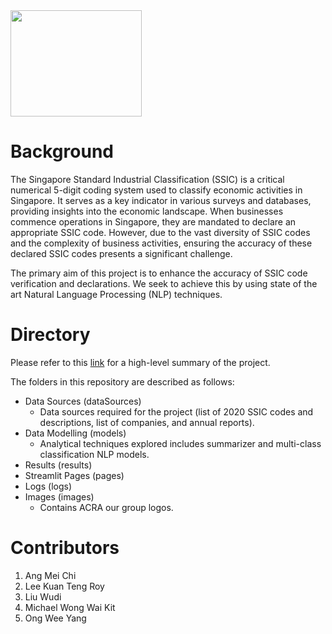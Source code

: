 <img src="https://github.com/yorwel/ssicsync/blob/main/images/group_logo.png" width="210" height="170">

# Background
The Singapore Standard Industrial Classification (SSIC) is a critical numerical 5-digit coding system used to classify economic activities in Singapore. It serves as a key indicator in various surveys and databases, providing insights into the economic landscape. When businesses commence operations in Singapore, they are mandated to declare an appropriate SSIC code. However, due to the vast diversity of SSIC codes and the complexity of business activities, ensuring the accuracy of these declared SSIC codes presents a significant challenge.

The primary aim of this project is to enhance the accuracy of SSIC code verification and declarations. We seek to achieve this by using state of the art Natural Language Processing (NLP) techniques.

# Directory

Please refer to this [link](https://github.com/Michaelwwk/appStoreAnalytics/blob/main/projectSummary.pdf) for a high-level summary of the project.

The folders in this repository are described as follows:

- Data Sources (dataSources)
  - Data sources required for the project (list of 2020 SSIC codes and descriptions, list of companies, and annual reports).
- Data Modelling (models)
  - Analytical techniques explored includes summarizer and multi-class classification NLP models.
- Results (results)
- Streamlit Pages (pages)
- Logs (logs)
- Images (images)
  - Contains ACRA our group logos.
 
# Contributors
1. Ang Mei Chi
2. Lee Kuan Teng Roy
3. Liu Wudi
4. Michael Wong Wai Kit
5. Ong Wee Yang